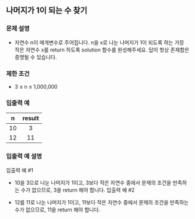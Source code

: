 ## 나머지가 1이 되는 수 찾기

### 문제 설명

- 자연수 n이 매개변수로 주어집니다. n을 x로 나눈 나머지가 1이 되도록 하는 가장 작은 자연수 x를 return 하도록 solution 함수를 완성해주세요. 답이 항상 존재함은 증명될 수 있습니다.

### 제한 조건

- 3 ≤ n ≤ 1,000,000

### 입출력 예

|  n  | result |
| :-: | :----: |
| 10  |   3    |
| 12  |   11   |

### 입출력 예 설명

입출력 예 #1

- 10을 3으로 나눈 나머지가 1이고, 3보다 작은 자연수 중에서 문제의 조건을 만족하는 수가 없으므로, 3을 return 해야 합니다.
  입출력 예 #2

- 12를 11로 나눈 나머지가 1이고, 11보다 작은 자연수 중에서 문제의 조건을 만족하는 수가 없으므로, 11을 return 해야 합니다.
